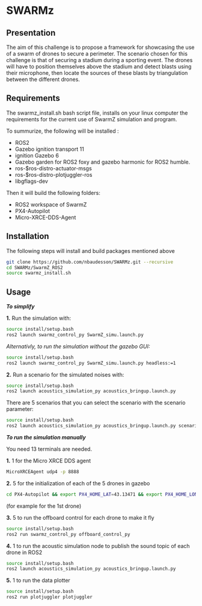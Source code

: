 # SWARMz

## Presentation

The aim of this challenge is to propose a framework for showcasing the use of a swarm of drones to secure a perimeter. The scenario chosen for this challenge is that of securing a stadium during a sporting event. The drones will have to position themselves above the stadium and detect blasts using their microphone, then locate the sources of these blasts by triangulation between the different drones.

## Requirements
The swarmz_install.sh bash script file, installs on your linux computer the requirements for the current use of SwarmZ simulation and program.

To summurize, the following will be installed :
- ROS2
- Gazebo ignition transport 11
- ignition Gazebo 6
- Gazebo garden for ROS2 foxy and gazebo harmonic for ROS2 humble.
- ros-$ros-distro-actuator-msgs
- ros-$ros-distro-plotjuggler-ros
- libgflags-dev

Then it will build the following folders:
- ROS2 workspace of SwarmZ
- PX4-Autopilot
- Micro-XRCE-DDS-Agent

## Installation

The following steps will install and build packages mentioned above

```bash
git clone https://github.com/nbaudesson/SWARMz.git --recursive
cd SWARMz/SwarmZ_ROS2
source swarmz_install.sh
```

## Usage

***To simplify***

**1.** Run the simulation with:
```bash
source install/setup.bash
ros2 launch swarmz_control_py SwarmZ_simu.launch.py
```
*Alternativly, to run the simulation without the gazebo GUI:*
```bash
source install/setup.bash
ros2 launch swarmz_control_py SwarmZ_simu.launch.py headless:=1
```

**2.** Run a scenario for the simulated noises with:
```bash
source install/setup.bash
ros2 launch acoustics_simulation_py acoustics_bringup.launch.py
```
There are 5 scenarios that you can select the scenario with the scenario parameter:
```bash
source install/setup.bash
ros2 launch acoustics_simulation_py acoustics_bringup.launch.py scenario:=1
```

***To run the simulation manually***

You need 13 terminals are needed.

**1.** 1 for the Micro XRCE DDS agent
```bash
MicroXRCEAgent udp4 -p 8888
```

**2.** 5 for the initialization of each of the 5 drones in gazebo
```bash
cd PX4-Autopilot && export PX4_HOME_LAT=43.13471 && export PX4_HOME_LON=6.01507 && export PX4_HOME_ALT=6 && PX4_SYS_AUTOSTART=4001 PX4_GZ_MODEL_POSE='5,0' PX4_GZ_MODEL=x500 ./build/px4_sitl_default/bin/px4 -i 1
```
(for example for the 1st drone)

**3.** 5 to run the offboard control for each drone to make it fly
```bash
source install/setup.bash
ros2 run swarmz_control_py offboard_control_py
```

**4.** 1 to run the acoustic simulation node to publish the sound topic of each drone in ROS2
```bash
source install/setup.bash
ros2 launch acoustics_simulation_py acoustics_bringup.launch.py
```

**5.** 1 to run the data plotter
```bash
source install/setup.bash
ros2 run plotjuggler plotjuggler
```


